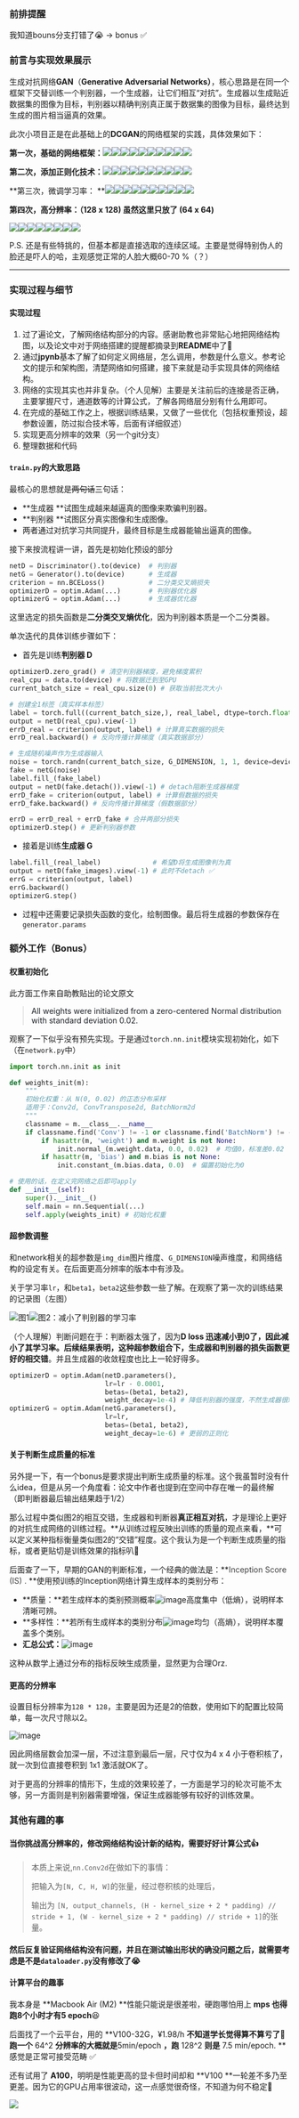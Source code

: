 ### 前排提醒
我知道bouns分支打错了😭 -> bonus ✅

### 前言与实现效果展示
生成对抗网络**GAN**（**Generative Adversarial Networks）**，核心思路是在同一个框架下交替训练一个判别器，一个生成器，让它们相互“对抗”。生成器以生成贴近数据集的图像为目标，判别器以精确判别真正属于数据集的图像为目标，最终达到生成的图片相当逼真的效果。

此次小项目正是在此基础上的**DCGAN**的网络框架的实践，具体效果如下：

**第一次，基础的网络框架：**![](https://cdn.nlark.com/yuque/0/2025/png/50620204/1751389528674-a79658df-9689-43b5-aad1-793cba875071.png)![](https://cdn.nlark.com/yuque/0/2025/png/50620204/1751389528689-73e6c515-2b64-4fbc-9df7-aceebd7cac4d.png)![](https://cdn.nlark.com/yuque/0/2025/png/50620204/1751389528712-d917121b-3a72-4a4a-b2ab-7fd3df9d92be.png)![](https://cdn.nlark.com/yuque/0/2025/png/50620204/1751389528680-34357960-a5b5-4985-b4b5-32fb1dd3abdd.png)![](https://cdn.nlark.com/yuque/0/2025/png/50620204/1751389528701-309ef612-9109-4796-8786-fd17c723e752.png)![](https://cdn.nlark.com/yuque/0/2025/png/50620204/1751389528835-b0308de0-080e-4d10-8bd9-a97953204368.png)![](https://cdn.nlark.com/yuque/0/2025/png/50620204/1751389528843-619f7dea-796c-46c8-ad8d-ed49a7484e1f.png)![](https://cdn.nlark.com/yuque/0/2025/png/50620204/1751389528864-66225643-a767-4612-9789-69f2871db9cd.png)![](https://cdn.nlark.com/yuque/0/2025/png/50620204/1751389568728-e8cf3b76-dd9e-4ec8-89e5-a0403d2dc9f1.png)![](https://cdn.nlark.com/yuque/0/2025/png/50620204/1751389568727-11b6329b-9768-4e08-a3aa-c9b9be0764a7.png)

**第二次，添加正则化技术：**![](https://cdn.nlark.com/yuque/0/2025/png/50620204/1751389324675-f04dcc50-b4bb-4aaf-85ec-9143b77e8697.png)![](https://cdn.nlark.com/yuque/0/2025/png/50620204/1751389324718-ebf414d3-5fed-4f01-a70e-3be20cd90a03.png)![](https://cdn.nlark.com/yuque/0/2025/png/50620204/1751389339143-3084c795-427f-482d-80dd-19334df44642.png)![](https://cdn.nlark.com/yuque/0/2025/png/50620204/1751389339172-7dae2f15-aee5-42d0-9d65-cbfa548faad2.png)![](https://cdn.nlark.com/yuque/0/2025/png/50620204/1751389339178-aa6a324e-885f-495f-904b-c37e37a6ebe7.png)![](https://cdn.nlark.com/yuque/0/2025/png/50620204/1751389339194-aa9aad3b-7807-4521-8c88-4b1cacf1b631.png)![](https://cdn.nlark.com/yuque/0/2025/png/50620204/1751389339171-a603f34a-3175-4aa6-abe9-ee15ec4dd938.png)![](https://cdn.nlark.com/yuque/0/2025/png/50620204/1751389373518-4883a5fe-5535-43f1-8c07-20c55e456697.png)![](https://cdn.nlark.com/yuque/0/2025/png/50620204/1751389373513-d8b70d5f-bcc2-446d-848c-bf54cc9f3cc4.png)![](https://cdn.nlark.com/yuque/0/2025/png/50620204/1751389373517-2213be94-4963-4bd3-8981-dcb3275f4b70.png)

**第三次，微调学习率：      **![](https://cdn.nlark.com/yuque/0/2025/png/50620204/1751389373513-0958e769-14dc-421a-b204-6285777be28c.png)![](https://cdn.nlark.com/yuque/0/2025/png/50620204/1751389373514-920c2dc8-7165-4a58-93b1-8e1e10ae51ab.png)![](https://cdn.nlark.com/yuque/0/2025/png/50620204/1751389373655-5ba2bcfc-d7dd-446d-8f0a-649f3431816d.png)![](https://cdn.nlark.com/yuque/0/2025/png/50620204/1751389373662-5446b1f7-8b70-4d72-b1a6-aee34eb4f51e.png)![](https://cdn.nlark.com/yuque/0/2025/png/50620204/1751389373682-c9b6b1b1-89c7-4d6e-ba3b-7dc8dd3ccb6c.png)![](https://cdn.nlark.com/yuque/0/2025/png/50620204/1751389373678-d9a5ac6e-fd81-4ec9-98c7-ec211c0696e6.png)![](https://cdn.nlark.com/yuque/0/2025/png/50620204/1751389373684-5a00bf32-e90a-4ff9-bbe8-85a3a89d6b4e.png)![](https://cdn.nlark.com/yuque/0/2025/png/50620204/1751389390939-24a00549-b1c6-4302-90ee-2e8fbea85dda.png)![](https://cdn.nlark.com/yuque/0/2025/png/50620204/1751389390936-6321379c-f23c-48c1-ac1b-6972b06eb5c2.png)![](https://cdn.nlark.com/yuque/0/2025/png/50620204/1751389491954-331dcb9e-5b98-4b9a-9994-ab8d64d3241d.png)

**第四次，高分辨率：（128 x 128) 虽然这里只放了 (64 x 64)**

![](https://cdn.nlark.com/yuque/0/2025/png/50620204/1751393167651-d3db32a1-a313-4da0-9d3a-04d3eeee4e95.png)![](https://cdn.nlark.com/yuque/0/2025/png/50620204/1751393167653-cb83cbd6-f05d-4276-a9bc-8df18d08c9bd.png)![](https://cdn.nlark.com/yuque/0/2025/png/50620204/1751393167662-813518c3-3e85-49b6-a612-4f0d0091acc2.png)![](https://cdn.nlark.com/yuque/0/2025/png/50620204/1751393167660-f87719b7-04fd-4ecc-8b2a-136231ebc095.png)![](https://cdn.nlark.com/yuque/0/2025/png/50620204/1751393167650-3b5096db-e9ec-432e-b237-88a2d817fa03.png)![](https://cdn.nlark.com/yuque/0/2025/png/50620204/1751393167798-8842c059-5bd7-46b2-bef0-15e010da2fac.png)![](https://cdn.nlark.com/yuque/0/2025/png/50620204/1751393167820-06785337-766e-48c0-ba7e-a2d4f5697793.png)![](https://cdn.nlark.com/yuque/0/2025/png/50620204/1751393167867-ae613448-de5c-4d62-8eae-ce246bffbff3.png)

P.S. 还是有些特挑的，但基本都是直接选取的连续区域。主要是觉得特别伪人的脸还是吓人的哈，主观感觉正常的人脸大概60-70 %（？）

---

### 实现过程与细节
#### 实现过程
1. 过了遍论文，了解网络结构部分的内容。感谢助教也非常贴心地把网络结构图，以及论文中对于网络搭建的提醒都摘录到**README**中了🥰
2. 通过**jpynb**基本了解了如何定义网络层，怎么调用，参数是什么意义。参考论文的提示和架构图，清楚网络如何搭建，接下来就是动手实现具体的网络结构。
3. 网络的实现其实也并非复杂。（个人见解）主要是关注前后的连接是否正确，主要掌握尺寸，通道数等的计算公式，了解各网络层分别有什么用即可。
4. 在完成的基础工作之上，根据训练结果，又做了一些优化（包括权重预设，超参数设置，防过拟合技术等，后面有详细叙述）
5. 实现更高分辨率的效果（另一个git分支）
6. 整理数据和代码

#### `train.py`的大致思路
最核心的思想就是~~两句话~~三句话：

+ **生成器 **试图生成越来越逼真的图像来欺骗判别器。
+ **判别器 **试图区分真实图像和生成图像。
+ 两者通过对抗学习共同提升，最终目标是生成器能输出逼真的图像。

接下来按流程讲一讲，首先是初始化预设的部分

```python
netD = Discriminator().to(device)  # 判别器
netG = Generator().to(device)      # 生成器
criterion = nn.BCELoss()           # 二分类交叉熵损失
optimizerD = optim.Adam(...)       # 判别器优化器
optimizerG = optim.Adam(...)       # 生成器优化器
```

这里选定的损失函数是**二分类交叉熵优化**，因为判别器本质是一个二分类器。

单次迭代的具体训练步骤如下：

+ 首先是训练**判别器 D**

```python
optimizerD.zero_grad() # 清空判别器梯度，避免梯度累积
real_cpu = data.to(device) # 将数据迁到至GPU
current_batch_size = real_cpu.size(0) # 获取当前批次大小

# 创建全1标签（真实样本标签）
label = torch.full((current_batch_size,), real_label, dtype=torch.float, device=device)
output = netD(real_cpu).view(-1)
errD_real = criterion(output, label) # 计算真实数据的损失
errD_real.backward() # 反向传播计算梯度（真实数据部分）

# 生成随机噪声作为生成器输入
noise = torch.randn(current_batch_size, G_DIMENSION, 1, 1, device=device)
fake = netG(noise)
label.fill_(fake_label)
output = netD(fake.detach()).view(-1) # detach阻断生成器梯度
errD_fake = criterion(output, label) # 计算假数据的损失
errD_fake.backward() # 反向传播计算梯度（假数据部分）

errD = errD_real + errD_fake # 合并两部分损失
optimizerD.step() # 更新判别器参数
```

+ 接着是训练**生成器 G**

```python
label.fill_(real_label)             # 希望D将生成图像判为真
output = netD(fake_images).view(-1) # 此时不detach ✅
errG = criterion(output, label)
errG.backward()
optimizerG.step()
```

+ 过程中还需要记录损失函数的变化，绘制图像。最后将生成器的参数保存在`generator.params`

### 额外工作（Bonus）
#### 权重初始化
此方面工作来自助教贴出的论文原文

> <font style="color:rgb(31, 35, 40);">All weights were initialized from a zero-centered Normal distribution with standard deviation 0.02.</font>
>

观察了一下似乎没有预先实现。于是通过`torch.nn.init`模块实现初始化，如下（在`network.py`中）

```python
import torch.nn.init as init

def weights_init(m):
    """
    初始化权重：从 N(0, 0.02) 的正态分布采样
    适用于：Conv2d, ConvTranspose2d, BatchNorm2d
    """
    classname = m.__class__.__name__
    if classname.find('Conv') != -1 or classname.find('BatchNorm') != -1:
        if hasattr(m, 'weight') and m.weight is not None:
            init.normal_(m.weight.data, 0.0, 0.02)  # 均值0，标准差0.02
        if hasattr(m, 'bias') and m.bias is not None:
            init.constant_(m.bias.data, 0.0)  # 偏置初始化为0

# 使用的话，在定义完网络之后即可apply
def __init__(self):
    super().__init__()
    self.main = nn.Sequential(...)
    self.apply(weights_init) # 初始化权重
```

#### 超参数调整
和network相关的超参数是`img_dim`图片维度、`G_DIMENSION`噪声维度，和网络结构的设定有关。在后面更高分辨率的版本中有涉及。

关于学习率`lr`，和`beta1`，`beta2`这些参数一些了解。在观察了第一次的训练结果的记录图（左图）

![图1](https://cdn.nlark.com/yuque/0/2025/png/50620204/1751376367550-06c4b594-d78f-4619-8195-28b3d468896d.png)![图2：减小了判别器的学习率](https://cdn.nlark.com/yuque/0/2025/png/50620204/1751376340370-cabb93c4-4365-4c55-afeb-872c8a93e714.png)

（个人理解）判断问题在于：判断器太强了，因为**D loss **迅速减小到0了，因此减小了其学习率。后续结果表明，这种超参数组合下，生成器和判别器的损失函数**更好的相交错**。并且生成器的收敛程度也比上一轮好得多。

```python
optimizerD = optim.Adam(netD.parameters(), 
                        lr=lr - 0.0001, 
                        betas=(beta1, beta2),
                        weight_decay=1e-4) # 降低判别器的强度，不然生成器很难学习🤔
optimizerG = optim.Adam(netG.parameters(),
                        lr=lr, 
                        betas=(beta1, beta2),
                        weight_decay=1e-6) # 更弱的正则化
```

#### 关于判断生成质量的标准
另外提一下，有一个bonus是要求提出判断生成质量的标准。这个我虽暂时没有什么idea，但是从另一个角度看：论文中作者也提到在空间中存在唯一的最终解（即判断器最后输出结果趋于1/2）

那么过程中类似图2的相互交错，生成器和判断器**真正相互对抗**，才是理论上更好的对抗生成网络的训练过程。**从训练过程反映出训练的质量的观点来看，**可以定义某种指标衡量类似图2的“交错”程度。这个我认为是一个判断生成质量的指标，或者更贴切是训练效果的指标叭🤔

后面查了一下，早期的GAN的判断标准，一个经典的做法是：**<font style="color:rgb(64, 64, 64);">Inception Score (IS) . </font>**使用预训练的Inception网络计算生成样本的类别分布：

+ **质量：**若生成样本的类别预测概率![image](https://cdn.nlark.com/yuque/__latex/d7dd28b4508ee0763d130bd969fd3a3c.svg)高度集中（低熵），说明样本清晰可辨。
+ **多样性：**若所有生成样本的类别分布![image](https://cdn.nlark.com/yuque/__latex/c445a028bbccc444eb1d8f41f8dc4c8c.svg)均匀（高熵），说明样本覆盖多个类别。
+ **汇总公式：**![image](https://cdn.nlark.com/yuque/__latex/7bedd6440be60b77d98a93242df8ca00.svg)

这种从数学上通过分布的指标反映生成质量，显然更为合理Orz.

#### 更高的分辨率
设置目标分辨率为`128 * 128`，主要是因为还是2的倍数，使用如下的配置比较简单，每一次尺寸除以2。

![image](https://cdn.nlark.com/yuque/__latex/bcb38b139c50c8c7a24ab84999e8e420.svg)

因此网络层数会加深一层，不过注意到最后一层，尺寸仅为4 x 4 小于卷积核了，就一次到位直接卷积到 1x1 激活就OK了。

对于更高的分辨率的情形下，生成的效果较差了，一方面是学习的轮次可能不太够，另一方面则是判别器需要增强，保证生成器能够有较好的训练效果。

### 其他有趣的事
#### 当你挑战高分辨率的，修改网络结构设计新的结构，需要好好计算公式👍
> 本质上来说,`nn.Conv2d`在做如下的事情：
>
> 把输入为`[N, C, H, W]`的张量，经过卷积核的处理后，
>
> 输出为 `[N, output_channels, (H - kernel_size + 2 * padding) // stride + 1, (W - kernel_size + 2 * padding) // stride + 1]`的张量。
>

#### 然后反复验证网络结构没有问题，并且在测试输出形状的确没问题之后，就需要考虑是不是`dataloader.py`没有修改了😭
#### 计算平台的趣事
我本身是 **Macbook Air (M2) **性能只能说是很差啦，硬跑哪怕用上 **mps **也得跑8个小时才有**5 epoch**😆

后面找了一个云平台，用的 **V100-32G，¥1.98/h **不知道学长觉得算不算亏了🤔 跑一个** 64^2 **分辨率的大概就是**5min/epoch **，跑** 128^2 **则是** 7.5 min/epoch. **感觉是正常可接受范畴 ✅

还有试用了 **A100**，明明是性能更高的显卡但时间却和 **V100 **一轮差不多乃至更差。因为它的GPU占用率很波动，这一点感觉很奇怪，不知道为何不稳定🤔

![](https://cdn.nlark.com/yuque/0/2025/png/50620204/1751391681814-90090861-1a8b-4f0f-939c-bb61c759fd7f.png)
